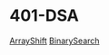 # 401-DSA
[ArrayShift](./array-shift/ArrayShift.sln)
[BinarySearch](./BinarySearch/BinarySearch.sln)
